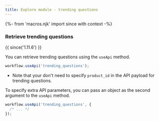 ```yaml
---
title: Explore module - trending questions
---
```


{%- from 'macros.njk' import since with context -%}

### Retrieve trending questions

{{ since('1.11.6') }}

You can retrieve trending questions using the `useApi` method.

```js
workflow.useApi('trending_questions');
```

* Note that your don't need to specify `product_id` in the API payload for trending questions.

To specify extra API parameters, you can pass an object as the second argument to the `useApi` method.

```js
workflow.useApi('trending_questions', {
  /* ... */
});
```
